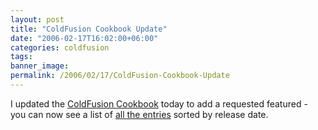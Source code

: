 ```yaml
---
layout: post
title: "ColdFusion Cookbook Update"
date: "2006-02-17T16:02:00+06:00"
categories: coldfusion 
tags: 
banner_image: 
permalink: /2006/02/17/ColdFusion-Cookbook-Update
---
```


I updated the <a href="http://www.coldfusioncookbook.com">ColdFusion Cookbook</a> today to add a requested featured - you can now see a list of <a href="http://www.coldfusioncookbook.com/allentries">all the entries</a> sorted by release date.